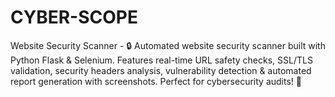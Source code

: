 # CYBER-SCOPE
Website Security Scanner - 🔒 Automated website security scanner built with Python Flask &amp; Selenium. Features real-time URL safety checks, SSL/TLS validation, security headers analysis, vulnerability detection &amp; automated report generation with screenshots. Perfect for cybersecurity audits! 🚀
